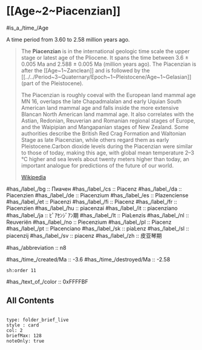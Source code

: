 # [[Age~2~Piacenzian]]

#is_a_/time_/Age 

A time period from 3.60 to 2.58 million years ago. 

> The **Piacenzian** is in the international geologic time scale the upper stage or latest age of the Pliocene. It spans the time between 3.6 ± 0.005 Ma and 2.588 ± 0.005 Ma (million years ago). The Piacenzian is after the [[Age~1~Zanclean]] and is followed by the [[../../Period~3~Quaternary/Epoch~1~Pleistocene/Age~1~Gelasian]] (part of the Pleistocene).
>
> The Piacenzian is roughly coeval with the European land mammal age MN 16, overlaps the late Chapadmalalan and early Uquian South American land mammal age and falls inside the more extensive Blancan North American land mammal age. It also correlates with the Astian, Redonian, Reuverian and Romanian regional stages of Europe, and the Waipipian and Mangapanian stages of New Zealand. Some authorities describe the British Red Crag Formation and Waltonian Stage as late Piacenzian, while others regard them as early Pleistocene.Carbon dioxide levels during the Piacenzian were similar to those of today, making this age, with global mean temperature 2–3 °C higher and sea levels about twenty meters higher than today, an important analogue for predictions of the future of our world.
>
> [Wikipedia](https://en.wikipedia.org/wiki/Piacenzian)

#has_/label_/bg  :: Пиачен
#has_/label_/cs  :: Piacenz
#has_/label_/da  :: Piacenzien
#has_/label_/de  :: Piacenzium
#has_/label_/es  :: Plazenciense
#has_/label_/et  :: Piacenzi
#has_/label_/fi  :: Piacenz
#has_/label_/fr  :: Piacenzien
#has_/label_/hu  :: piacenzai
#has_/label_/it  :: piacenziano
#has_/label_/ja  :: ﾋﾟｱｾﾝｼﾞｱﾝ期
#has_/label_/lt  :: PiaĿenzis
#has_/label_/nl  :: Reuveriën
#has_/label_/no  :: Piecenzium
#has_/label_/pl  :: Piacenz
#has_/label_/pt  :: Placenciano
#has_/label_/sk  :: piaĿenz
#has_/label_/sl  :: piacenzij
#has_/label_/sv  :: piacenz
#has_/label_/zh  :: 皮亚琴期

#has_/abbreviation :: n8

#has_/time_/created/Ma :: -3.6
#has_/time_/destroyed/Ma :: -2.58

    sh:order 11 

#has_/text_of_/color :: 0xFFFFBF

## All Contents

```folderv
```

```ccard
type: folder_brief_live
style : card
col: 2
briefMax: 128
noteOnly: true
```


